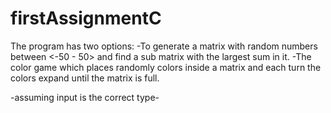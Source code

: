 # firstAssignmentC
The program has two options:
  -To generate a matrix with random numbers between <-50 - 50> and find a sub matrix with the largest sum in it.
  -The color game which places randomly colors inside a matrix and each turn the colors expand until the matrix is full.
  
  
 -assuming input is the correct type-
